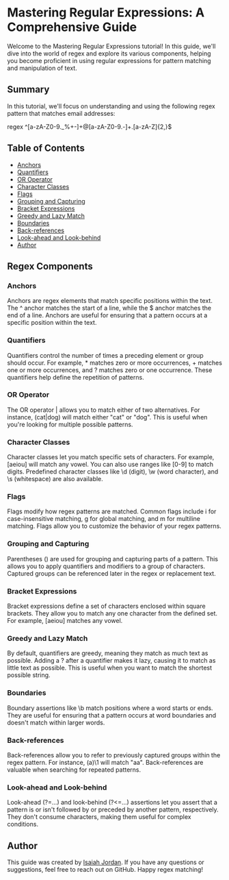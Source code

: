 # Mastering Regular Expressions: A Comprehensive Guide

Welcome to the Mastering Regular Expressions tutorial! In this guide, we'll dive into the world of regex and explore its various components, helping you become proficient in using regular expressions for pattern matching and manipulation of text.

## Summary

In this tutorial, we'll focus on understanding and using the following regex pattern that matches email addresses:

regex
^[a-zA-Z0-9._%+-]+@[a-zA-Z0-9.-]+\.[a-zA-Z]{2,}$

## Table of Contents

- [Anchors](#anchors)
- [Quantifiers](#quantifiers)
- [OR Operator](#or-operator)
- [Character Classes](#character-classes)
- [Flags](#flags)
- [Grouping and Capturing](#grouping-and-capturing)
- [Bracket Expressions](#bracket-expressions)
- [Greedy and Lazy Match](#greedy-and-lazy-match)
- [Boundaries](#boundaries)
- [Back-references](#back-references)
- [Look-ahead and Look-behind](#look-ahead-and-look-behind)
- [Author](#author)


## Regex Components

### Anchors

Anchors are regex elements that match specific positions within the text. The ^ anchor matches the start of a line, while the $ anchor matches the end of a line. Anchors are useful for ensuring that a pattern occurs at a specific position within the text.

### Quantifiers

Quantifiers control the number of times a preceding element or group should occur. For example, * matches zero or more occurrences, + matches one or more occurrences, and ? matches zero or one occurrence. These quantifiers help define the repetition of patterns.

### OR Operator

The OR operator | allows you to match either of two alternatives. For instance, (cat|dog) will match either "cat" or "dog". This is useful when you're looking for multiple possible patterns.

### Character Classes

Character classes let you match specific sets of characters. For example, [aeiou] will match any vowel. You can also use ranges like [0-9] to match digits. Predefined character classes like \d (digit), \w (word character), and \s (whitespace) are also available.

### Flags

Flags modify how regex patterns are matched. Common flags include i for case-insensitive matching, g for global matching, and m for multiline matching. Flags allow you to customize the behavior of your regex patterns.

### Grouping and Capturing

Parentheses () are used for grouping and capturing parts of a pattern. This allows you to apply quantifiers and modifiers to a group of characters. Captured groups can be referenced later in the regex or replacement text.

### Bracket Expressions

Bracket expressions define a set of characters enclosed within square brackets. They allow you to match any one character from the defined set. For example, [aeiou] matches any vowel.

### Greedy and Lazy Match

By default, quantifiers are greedy, meaning they match as much text as possible. Adding a ? after a quantifier makes it lazy, causing it to match as little text as possible. This is useful when you want to match the shortest possible string.

### Boundaries

Boundary assertions like \b match positions where a word starts or ends. They are useful for ensuring that a pattern occurs at word boundaries and doesn't match within larger words.

### Back-references

Back-references allow you to refer to previously captured groups within the regex pattern. For instance, (a)\1 will match "aa". Back-references are valuable when searching for repeated patterns.

### Look-ahead and Look-behind

Look-ahead (?=...) and look-behind (?<=...) assertions let you assert that a pattern is or isn't followed by or preceded by another pattern, respectively. They don't consume characters, making them useful for complex conditions.


## Author

This guide was created by [Isaiah Jordan](https://github.com/Ijordan4). If you have any questions or suggestions, feel free to reach out on GitHub. Happy regex matching!